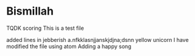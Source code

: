 # Bismillah
TQDK scoring
This is a test file

added lines in jebberish a.nfkklasnjjanskjdjna;dsnn
yellow
unicorn
I have modified the file using atom
Adding a happy song
